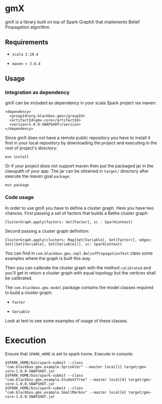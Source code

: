 # gmX

gmX is a library built on top of Spark GraphX that implements Belief Propagation algorithm.

## Requirements

* `scala 2.10.4`

* `maven > 3.0.4`

## Usage

### Integration as dependency

gmX can be included as dependency in your scala Spark project via maven:

    <dependency>
      <groupId>org.blackbox.gmx</groupId>
      <artifactId>gmx-core</artifactId>
      <version>1.0.0-SNAPSHOT</version>
    </dependency>
    
Since gmX does not have a remote public repository you have to install it first in your local 
repository by downloading the project and executing in the root of project's directory:

    mvn install
    
Or if your project does not support maven then put the packaged jar in the classpath of your app.
The jar can be obtained in `target/` directory after execute the maven goal `package`:

    mvn package
    
### Code usage

In order to use gmX you have to define a cluster graph. Here you have two chances. First passing
a set of factors that builds a Bethe cluster graph:

    ClusterGraph.apply(factors: Set[Factor], sc : SparkContext)
    
Second passing a cluster graph definition:

    ClusterGraph.apply(clusters: Map[Set[Variable], Set[Factor]], edges: Set[(Set[Variable], Set[Variable])], sc: SparkContext)
    
You can find in `com.blackbox.gmx.impl.BeliefPropagationTest` class some examples where the graph
is built this way.

Then you can calibrate the cluster graph with the method `calibrated` and you'll get in return
a cluster graph with equal topology but the vertices shall be calibrated.

The `com.blackbox.gmx.model` package contains the model classes required to build a cluster graph:

* `Factor`

* `Variable`

Look at test to see some examples of usage of these classes.
    
# Execution

Ensure that `SPARK_HOME` is set to spark home. Execute in console:

    $SPARK_HOME/bin/spark-submit --class "com.blackbox.gmx.example.Sprinkler" --master local[1] target/gmx-core-1.0.0-SNAPSHOT.jar
    $SPARK_HOME/bin/spark-submit --class "com.blackbox.gmx.example.StudentTree" --master local[4] target/gmx-core-1.0.0-SNAPSHOT.jar
    $SPARK_HOME/bin/spark-submit --class "com.blackbox.gmx.example.SmallMarkov" --master local[4] target/gmx-core-1.0.0-SNAPSHOT.jar